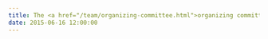 ```yaml
---
title: The <a href="/team/organizing-committee.html">organizing committee</a> has been formed.
date: 2015-06-16 12:00:00
---
```

